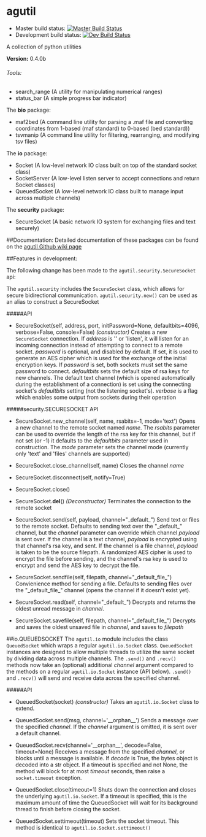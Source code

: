 # agutil
* Master build status: [![Master Build Status](https://travis-ci.org/agraubert/agutil.svg?branch=master)](https://travis-ci.org/agraubert/agutil)
* Development build status: [![Dev Build Status](https://travis-ci.org/agraubert/agutil.svg?branch=dev)](https://travis-ci.org/agraubert/agutil)

A collection of python utilities

__Version:__ 0.4.0b

###### Tools:
* search_range (A utility for manipulating numerical ranges)
* status_bar (A simple progress bar indicator)


The __bio__ package:
* maf2bed (A command line utility for parsing a .maf file and converting coordinates from 1-based (maf standard) to 0-based (bed standard))
* tsvmanip (A command line utility for filtering, rearranging, and modifying tsv files)

The __io__ package:
* Socket (A low-level network IO class built on top of the standard socket class)
* SocketServer (A low-level listen server to accept connections and return Socket classes)
* QueuedSocket (A low-level network IO class built to manage input across multiple channels)

The __security__ package:
* SecureSocket (A basic network IO system for exchanging files and text securely)

##Documentation:
Detailed documentation of these packages can be found on the [agutil Github wiki page](https://github.com/agraubert/agutil/wiki)

##Features in development:

The following change has been made to the `agutil.security.SecureSocket` api:

The `agutil.security` includes the `SecureSocket` class, which allows for secure bidirectional communication.
`agutil.security.new()` can be used as an alias to construct a SecureSocket

#####API
* SecureSocket(self, address, port, initPassword=None, defaultbits=4096, verbose=False, console=False) _(constructor)_
  Creates a new `SecureSocket` connection.  If _address_ is '' or 'listen', it will listen for an incoming connection instead of attempting to connect to a remote socket.  _password_ is optional, and disabled by default.  If set, it is used to generate an AES cipher which is used for the exchange of the initial encryption keys.  If _password_ is set, both sockets must set the same password to connect.  _defaultbits_ sets the default size of rsa keys for new channels.  The default text channel (which is opened automatically during the establishment of a connection) is set using the connecting socket's _defaultbits_ setting (not the listening socket's).  _verbose_ is a flag which enables some output from sockets during their operation

#####security.SECURESOCKET API
* SecureSocket.new\_channel(self, name, rsabits=-1, mode='text')
  Opens a new channel to the remote socket named _name_.  The _rsabits_ parameter can be used to override the length of the rsa key for this channel, but if not set (or -1) it defaults to the _defaultbits_ parameter used in construction.  The _mode_ parameter sets the channel mode (currently only 'text' and 'files' channels are supported)

* SecureSocket.close\_channel(self, name)
  Closes the channel _name_

* SecureSocket.disconnect(self, notify=True)
* SecureSocket.close()
* SecureSocket.__del__() _(Deconstructor)_
  Terminates the connection to the remote socket

* SecureSocket.send(self, payload, channel="\_default\_")
  Send text or files to the remote socket.  Defaults to sending text over the "\_default\_" channel, but the _channel_ parameter can override which channel _payload_ is sent over.  If the channel is a text channel, _payload_ is encrypted using that channel's rsa key, and sent.  If the channel is a file channel, _payload_ is taken to be the source filepath.  A randomized AES cipher is used to encrypt the file before sending, and the channel's rsa key is used to encrypt and send the AES key to decrypt the file.

* SecureSocket.sendfile(self, filepath, channel="\_default\_file\_")
  Convienience method for sending a file.  Defaults to sending files over the "\_default\_file\_" channel (opens the channel if it doesn't exist yet).

* SecureSocket.read(self, channel="\_default\_")
  Decrypts and returns the oldest unread message in _channel_.

* SecureSocket.savefile(self, filepath, channel="\_default\_file\_")
  Decrypts and saves the oldest unsaved file in _channel_, and saves to _filepath_


##io.QUEUEDSOCKET
The `agutil.io` module includes the class `QueuedSocket` which wraps a regular `agutil.io.Socket` class.
`QueuedSocket` instances are designed to allow multiple threads to utilize the same socket by dividing data across multiple channels.
The `.send()` and `.recv()` methods now take an (optional) additional _channel_ argument compared to the methods on a regular `agutil.io.Socket` instance (API below).  `.send()` and `.recv()` will send and receive data across the specified channel.

#####API
* QueuedSocket(socket) _(constructor)_
  Takes an `agutil.io.Socket` class to extend.

* QueuedSocket.send(msg, channel='\_\_orphan\_\_')
  Sends a message over the specified _channel_.  If the _channel_ argument is omitted, it is sent over a default channel.

* QueuedSocket.recv(channel='\_\_orphan\_\_', decode=False, timeout=None)
  Receives a message from the specified _channel_, or blocks until a message is available.  If _decode_ is True, the bytes object is decoded into a str object. If a timeout is specified and not None, the method will block for at most _timeout_ seconds, then raise a `socket.timeout` exception.

* QueuedSocket.close(timeout=1)
  Shuts down the connection and closes the underlying `agutil.io.Socket`.  If a timeout is specified, this is the maximum amount of time the QueuedSocket will wait for its background thread to finish before closing the socket.

* QueuedSocket.settimeout(timeout)
  Sets the socket timeout.  This method is identical to `agutil.io.Socket.settimeout()`
